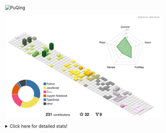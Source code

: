 ![PuQing](https://user-images.githubusercontent.com/27223114/171565019-9a56fae6-b08b-421f-99db-7e830da42371.png)

![](./profile-3d-contrib/profile-season-animate.svg)

<details>
<summary>Click here for detailed stats!</summary>

<!--START_SECTION:waka-->
![Lines of code](https://img.shields.io/badge/From%20Hello%20World%20I%27ve%20Written-679.4%20thousand%20lines%20of%20code-blue)

**🐱 My GitHub Data** 

> 📦 243.8 kB Used in GitHub's Storage 
 > 
> 🏆 76 Contributions in the Year 2023
 > 
> 🚫 Not Opted to Hire
 > 
> 📜 26 Public Repositories 
 > 
> 🔑 27 Private Repositories 
 > 
**I'm an Early 🐤** 

```text
🌞 Morning                200 commits         ████░░░░░░░░░░░░░░░░░░░░░   17.65 % 
🌆 Daytime                542 commits         ████████████░░░░░░░░░░░░░   47.84 % 
🌃 Evening                154 commits         ███░░░░░░░░░░░░░░░░░░░░░░   13.59 % 
🌙 Night                  237 commits         █████░░░░░░░░░░░░░░░░░░░░   20.92 % 
```


📊 **This Week I Spent My Time On** 

```text
💬 Programming Languages: 
C                        22 mins             ███████████████████░░░░░░   75.25 % 
Python                   5 mins              █████░░░░░░░░░░░░░░░░░░░░   19.57 % 
Jupyter Notebook         1 min               █░░░░░░░░░░░░░░░░░░░░░░░░   05.18 % 

🔥 Editors: 
VS Code                  22 mins             ███████████████████░░░░░░   75.25 % 
DataSpell                7 mins              ██████░░░░░░░░░░░░░░░░░░░   24.75 % 

💻 Operating System: 
Windows                  30 mins             █████████████████████████   100.00 % 
```


<!--END_SECTION:waka-->
</details>
